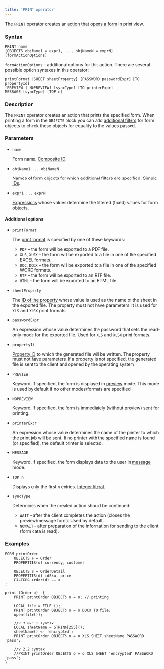 ```yaml
---
title: 'PRINT operator'
---
```


The `PRINT` operator creates an [action](Actions.md) that [opens a form](In_a_print_view_PRINT.md) in print view. 

### Syntax

```
PRINT name 
[OBJECTS objName1 = expr1, ..., objNameN = exprN]
[formActionOptions] 
```

`formActionOptions` - additional options for this action. There are several possible option syntaxes in this operator:

```
printFormat [SHEET sheetProperty] [PASSWORD passwordExpr] [TO propertyId]
[PREVIEW | NOPREVIEW] [syncType] [TO printerExpr]
MESSAGE [syncType] [TOP n]
```

### Description

The `PRINT` operator creates an action that prints the specified form. When printing a form in the `OBJECTS` block you can add [additional filters](Open_form.md#params) for form objects to check these objects for equality to the values passed.

### Parameters

- `name`

    Form name. [Composite ID](IDs.md#cid).

- `objName1 ... objNameN`

    Names of form objects for which additional filters are specified. [Simple IDs](IDs.md#id).

- `expr1 ... exprN`

    [Expressions](Expression.md) whose values determine the filtered (fixed) values for form objects.

#### Additional options

- `printFormat`

    The [print format](In_a_print_view_PRINT.md#format) is specified by one of these keywords:

    - `PDF` – the form will be exported to a PDF file.
    - `XLS`, `XLSX` – the form will be exported to a file in one of the specified EXCEL formats.
    - `DOC`, `DOCX` – the form will be exported to a file in one of the specified WORD formats.
    - `RTF` – the form will be exported to an RTF file.
    - `HTML` – the form will be exported to an HTML file.

- `sheetProperty`

    The [ID of the property](IDs.md#propertyid) whose value is used as the name of the sheet in the exported file. The property must not have parameters. It is used for `XLS` and `XLSX` print formats.

- `passwordExpr`

    An expression whose value determines the password that sets the read-only mode for the exported file. Used for `XLS` and `XLSX` print formats.

- `propertyId`

    [Property ID](IDs.md#propertyid) to which the generated file will be written. The property must not have parameters. If a property is not specified, the generated file is sent to the client and opened by the operating system

- `PREVIEW`

    Keyword. If specified, the form is displayed in [preview](In_a_print_view_PRINT.md#interactive) mode. This mode is used by default if no other modes/formats are specified.

- `NOPREVIEW`

    Keyword. If specified, the form is immediately (without preview) sent for printing.

- `printerExpr`

    An expression whose value determines the name of the printer to which the print job will be sent. If no printer with the specified name is found (or specified), the default printer is selected.

- `MESSAGE`

    Keyword. If specified, the form displays data to the user in [message](In_a_print_view_PRINT.md#interactive) mode.

- `TOP n`

    Displays only the first `n` entries. [Integer literal](Literals.md#intliteral).

- `syncType`

    Determines when the created action should be continued:

    - `WAIT` - after the client completes the action (closes the preview/message form). Used by default.
    - `NOWAIT` - after preparation of the information for sending to the client (form data is read).

### Examples

```lsf
FORM printOrder
    OBJECTS o = Order
    PROPERTIES(o) currency, customer

    OBJECTS d = OrderDetail
    PROPERTIES(d) idSku, price
    FILTERS order(d) == o
;

print (Order o)  {
    PRINT printOrder OBJECTS o = o; // printing

    LOCAL file = FILE ();
    PRINT printOrder OBJECTS o = o DOCX TO file;
    open(file());

    //v 2.0-2.1 syntax
    LOCAL sheetName = STRING[255]();
    sheetName() <- 'encrypted';
    PRINT printOrder OBJECTS o = o XLS SHEET sheetName PASSWORD 'pass';

    //v 2.2 syntax
    //PRINT printOrder OBJECTS o = o XLS SHEET 'encrypted' PASSWORD 'pass';
}
```
